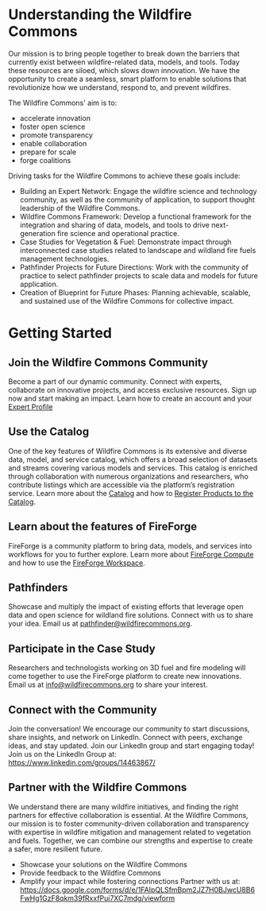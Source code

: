 # Understanding the Wildfire Commons

Our mission is to bring people together to break down the barriers that currently exist between wildfire-related data, models, and tools. Today these resources are siloed, which slows down innovation. We have the opportunity to create a seamless, smart platform to enable solutions that revolutionize how we understand, respond to, and prevent wildfires.

The Wildfire Commons' aim is to:
- accelerate innovation
- foster open science
- promote transparency
- enable collaboration
- prepare for scale
- forge coalitions

Driving tasks for the Wildfire Commons to achieve these goals include:
- Building an Expert Network: Engage the wildfire science and technology community, as well as the community of application, to support thought leadership of the Wildfire Commons.
- Wildfire Commons Framework: Develop a functional framework for the integration and sharing of data, models, and tools to drive next-generation fire science and operational practice.
- Case Studies for Vegetation & Fuel: Demonstrate impact through interconnected case studies related to landscape and wildland fire fuels management technologies.
- Pathfinder Projects for Future Directions: Work with the community of practice to select pathfinder projects to scale data and models for future application.
- Creation of Blueprint for Future Phases: Planning achievable, scalable, and sustained use of the Wildfire Commons for collective impact.


# Getting Started

## Join the Wildfire Commons Community
Become a part of our dynamic community. Connect with experts, collaborate on innovative projects, and access exclusive resources. Sign up now and start making an impact. Learn how to create an account and your [Expert Profile](https://documentation.wildfirecommons.org/start/signin/) 

## Use the Catalog
One of the key features of Wildfire Commons is its extensive and diverse data, model, and service catalog, which offers a broad selection of datasets and streams covering various models and services. This catalog is enriched through collaboration with numerous organizations and researchers, who contribute listings which are accessible via the platform’s registration service. Learn more about the [Catalog](https://documentation.wildfirecommons.org/catalog/catalog/) and how to [Register Products to the Catalog](https://documentation.wildfirecommons.org/catalog/register-data/).

## Learn about the features of FireForge
FireForge is a community platform to bring data, models, and services into workflows for you to further explore. Learn more about [FireForge Compute](https://documentation.wildfirecommons.org/jupyter/jupyterhub/) and how to use the [FireForge Workspace](https://documentation.wildfirecommons.org/workspace/). 

## Pathfinders
Showcase and multiply the impact of existing efforts that leverage open data and open science for wildland fire solutions. Connect with us to share your idea. Email us at pathfinder@wildfirecommons.org.

## Participate in the Case Study
Researchers and technologists working on 3D fuel and fire modeling will come together to use the FireForge platform to create new innovations. Email us at info@wildfirecommons.org to share your interest.

## Connect with the Community
Join the conversation! We encourage our community to start discussions, share insights, and network on LinkedIn. Connect with peers, exchange ideas, and stay updated. Join our LinkedIn group and start engaging today! Join us on the LinkedIn Group at: https://www.linkedin.com/groups/14463867/
 
## Partner with the Wildfire Commons
We understand there are many wildfire initiatives, and finding the right partners for effective collaboration is essential. At the Wildfire Commons, our mission is to foster community-driven collaboration and transparency with expertise in wildfire mitigation and management related to vegetation and fuels. Together, we can combine our strengths and expertise to create a safer, more resilient future.
- Showcase your solutions on the Wildfire Commons
- Provide feedback to the Wildfire Commons
- Amplify your impact while fostering connections
Partner with us at: https://docs.google.com/forms/d/e/1FAIpQLSfmBpm2JZ7H0BJwcU8B6FwHg1GzF8qkm39fRxxfPui7XC7mdg/viewform


